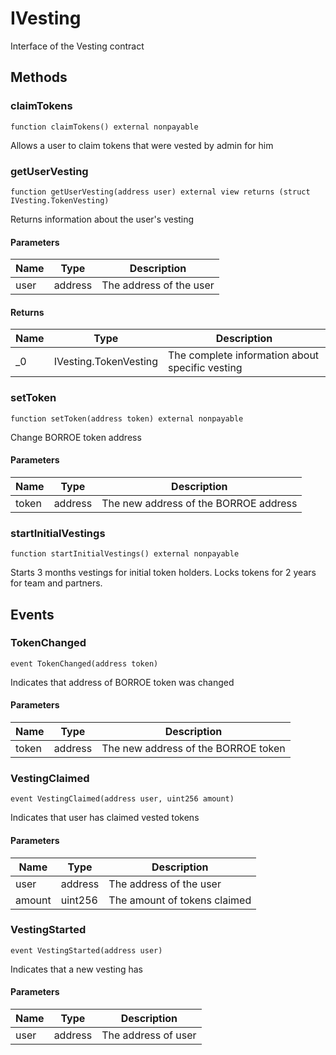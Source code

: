 # IVesting





Interface of the Vesting contract



## Methods

### claimTokens

```solidity
function claimTokens() external nonpayable
```

Allows a user to claim tokens that were vested by admin for him




### getUserVesting

```solidity
function getUserVesting(address user) external view returns (struct IVesting.TokenVesting)
```

Returns information about the user&#39;s vesting



#### Parameters

| Name | Type | Description |
|---|---|---|
| user | address | The address of the user |

#### Returns

| Name | Type | Description |
|---|---|---|
| _0 | IVesting.TokenVesting | The complete information about specific vesting |

### setToken

```solidity
function setToken(address token) external nonpayable
```

Change BORROE token address



#### Parameters

| Name | Type | Description |
|---|---|---|
| token | address | The new address of the BORROE address |

### startInitialVestings

```solidity
function startInitialVestings() external nonpayable
```

Starts 3 months vestings for initial token holders.         Locks tokens for 2 years for team and partners.






## Events

### TokenChanged

```solidity
event TokenChanged(address token)
```

Indicates that address of BORROE token was changed



#### Parameters

| Name | Type | Description |
|---|---|---|
| token  | address | The new address of the BORROE token |

### VestingClaimed

```solidity
event VestingClaimed(address user, uint256 amount)
```

Indicates that user has claimed vested tokens



#### Parameters

| Name | Type | Description |
|---|---|---|
| user  | address | The address of the user |
| amount  | uint256 | The amount of tokens claimed |

### VestingStarted

```solidity
event VestingStarted(address user)
```

Indicates that a new vesting has



#### Parameters

| Name | Type | Description |
|---|---|---|
| user  | address | The address of user |



